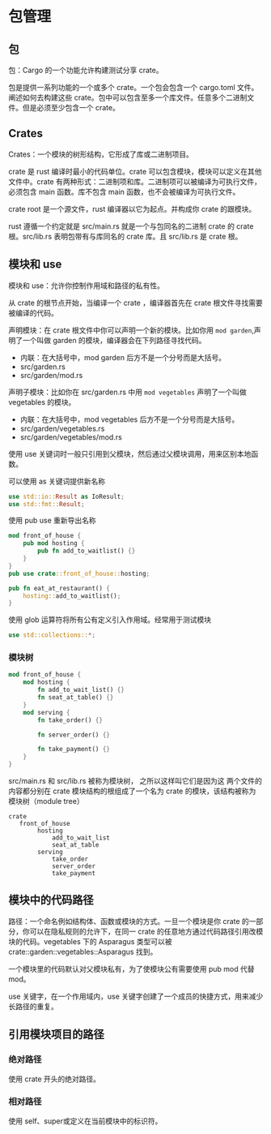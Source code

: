 # 包管理

## 包

包：Cargo 的一个功能允许构建测试分享 crate。

包是提供一系列功能的一个或多个 crate。一个包会包含一个 cargo.toml 文件。阐述如何去构建这些 crate。包中可以包含至多一个库文件。任意多个二进制文件。但是必须至少包含一个 crate。

## Crates

Crates：一个模块的树形结构，它形成了库或二进制项目。

crate 是 rust 编译时最小的代码单位。crate 可以包含模块，模块可以定义在其他文件中。crate 有两种形式：二进制项和库。二进制项可以被编译为可执行文件，必须包含 main 函数。库不包含 main 函数，也不会被编译为可执行文件。

crate root 是一个源文件，rust 编译器以它为起点。并构成你 crate 的跟模块。

rust 遵循一个约定就是 src/main.rs 就是一个与包同名的二进制 crate 的 crate根。src/lib.rs 表明包带有与库同名的 crate 库。且 src/lib.rs 是 crate 根。

## 模块和 use

模块和 use：允许你控制作用域和路径的私有性。

从 crate 的根节点开始，当编译一个 crate ，编译器首先在 crate 根文件寻找需要被编译的代码。

声明模块：在 crate 根文件中你可以声明一个新的模块。比如你用 `mod garden`,声明了一个叫做 garden 的模块，编译器会在下列路径寻找代码。

- 内联：在大括号中，mod garden 后方不是一个分号而是大括号。
- src/garden.rs
- src/garden/mod.rs

声明子模块：比如你在 src/garden.rs 中用 `mod vegetables` 声明了一个叫做 vegetables 的模块。

- 内联：在大括号中，mod vegetables 后方不是一个分号而是大括号。
- src/garden/vegetables.rs
- src/garden/vegetables/mod.rs

使用 use 关键词时一般只引用到父模块，然后通过父模块调用，用来区别本地函数。

可以使用 as 关键词提供新名称


```rust
use std::io::Result as IoResult;
use std::fmt::Result;
```

使用 pub use 重新导出名称

```rust
mod front_of_house {
    pub mod hosting {
        pub fn add_to_waitlist() {}
    }
}
pub use crate::front_of_house::hosting;

pub fn eat_at_restaurant() {
    hosting::add_to_waitlist();
}
```

使用 glob 运算符将所有公有定义引入作用域。经常用于测试模块

```rust
use std::collections::*;
```

### 模块树

```rust
mod front_of_house {
    mod hosting {
        fn add_to_wait_list() {}
        fn seat_at_table() {}
    }
    mod serving {
        fn take_order() {}

        fn server_order() {}

        fn take_payment() {}
    }
}
```

src/main.rs 和 src/lib.rs 被称为模块树， 之所以这样叫它们是因为这
两个文件的内容都分别在 crate 模块结构的根组成了一个名为 crate 的模块，该结构被称为
模块树（module tree）

```text
crate
   front_of_house 
        hosting
            add_to_wait_list
            seat_at_table
        serving
            take_order
            server_order
            take_payment

```

## 模块中的代码路径

路径：一个命名例如结构体、函数或模块的方式。一旦一个模块是你 crate 的一部分，你可以在隐私规则的允许下，在同一 crate 的任意地方通过代码路径引用改模块的代码。vegetables 下的 Asparagus 类型可以被 crate::garden::vegetables::Asparagus 找到。

一个模块里的代码默认对父模块私有，为了使模块公有需要使用 pub mod 代替 mod。

use 关键字，在一个作用域内，use 关键字创建了一个成员的快捷方式，用来减少长路径的重复。

## 引用模块项目的路径

### 绝对路径

使用 crate 开头的绝对路径。

### 相对路径

使用 self、super或定义在当前模块中的标识符。
